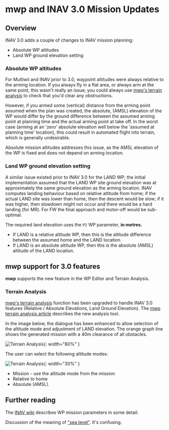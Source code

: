 # mwp and INAV 3.0 Mission Updates

## Overview

INAV 3.0 adds a couple of changes to INAV mission planning:

* Absolute WP altitudes
* Land WP ground elevation setting

### Absolute WP altitudes

For Multiwii and INAV prior to 3.0, waypoint altitudes were always relative to the arming location. If you always fly in a flat area, or always arm at the same point, this wasn't really an issue; you could always use [mwp's terrain analysis](Mission-Elevation-Plot-and-Terrain-Analysis.md) to check that you'd clear any obstructions.

However, if you armed some (vertical) distance from the arming point assumed when the plan was created, the absolute, (AMSL) elevation of the WP would differ by the ground difference between the assumed arming point at planning time and the actual arming point at take off. In the worst case (arming at an 'zero' absolute elevation well below the 'assumed at planning time' location), this could result in automated flight into terrain, which is generally undesirable.

Absolute mission altitudes addresses this issue, as the AMSL elevation of the WP is fixed and does not depend on arming location.

### Land WP ground elevation setting

A similar issue existed prior to INAV 3.0 for the LAND WP; the initial implementation assumed that the LAND WP site ground elevation was at approximately the same ground elevation as the arming location. INAV computes landing behaviour based on relative altitude from home; if the actual LAND site was lower than home, then the descent would be slow; if it was higher, then slowdown might not occur and there would be a hard landing (for MR). For FW the final approach and motor-off would be sub-optimal.

The required land elevation uses the `P2` WP parameter, **in metres.**

* If LAND is a relative altitude WP, then this is the altitude difference between the assumed home and the LAND location.
* If LAND is an absolute altitude WP, then this is the absolute (AMSL) altitude of the LAND location.

## mwp support for 3.0 features

**mwp** supports the new feature in the WP Editor and Terrain Analysis.


### Terrain Analysis

[mwp's terrain analysis](Mission-Elevation-Plot-and-Terrain-Analysis.md) function has been upgraded to handle INAV 3.0 features (Relative / Absolute Elevations, Land Ground Elevation). The [mwp terrain analysis article](Mission-Elevation-Plot-and-Terrain-Analysis.md) describes the new analysis tool.

In the image below, the dialogue has been enhanced to allow selection of the altitude mode and adjustment of LAND elevation. The orange graph line shows the generated mission with a 40m clearance of all obstacles.

![Terrain Analysis](images/mwp-inav-3_5.avif){: width="80%" }

The user can select the following altitude modes:

![Terrain Analysis](images/mwp-inav-3_6.avif){: width="30%" }

* Mission - use the altitude mode from the mission
* Relative to home
* Absolute (AMSL).

## Further reading

The [INAV wiki](https://github.com/iNavFlight/inav/wiki/MSP-Navigation-Messages) describes WP mission parameters in some detail.

Discussion of the meaning of ["sea level"](Mission-Elevation-Plot-and-Terrain-Analysis.md#datum). It's confusing.
